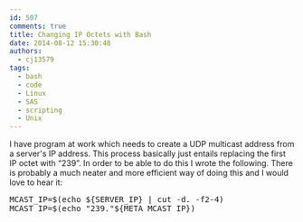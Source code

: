```yaml
---
id: 507
comments: true
title: Changing IP Octets with Bash
date: 2014-08-12 15:30:48
authors:
  - cj13579
tags:
  - bash
  - code
  - Linux
  - SAS
  - scripting
  - Unix
---
```

I have program at work which needs to create a UDP multicast address from a server's IP address. This process basically just entails replacing the first IP octet with &#8220;239&#8221;. In order to be able to do this I wrote the following. There is probably a much neater and more efficient way of doing this and I would love to hear it:

<pre>MCAST_IP=$(echo ${SERVER_IP} | cut -d. -f2-4)
MCAST_IP=$(echo "239."${META_MCAST_IP})</pre>